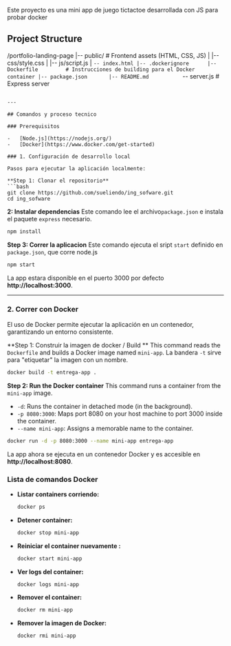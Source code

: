 Este proyecto es una mini app de juego tictactoe desarrollada con JS para probar docker


## Project Structure

/portfolio-landing-page
|-- public/            # Frontend assets (HTML, CSS, JS)
|   |-- css/style.css
|   |-- js/script.js
|   `-- index.html
|-- .dockerignore     
|-- Dockerfile         # Instrucciones de building para el Docker container
|-- package.json      
|-- README.md          
`-- server.js          # Express server
```

---

## Comandos y proceso tecnico

### Prerequisitos

-   [Node.js](https://nodejs.org/)
-   [Docker](https://www.docker.com/get-started)

### 1. Configuración de desarrollo local

Pasos para ejecutar la aplicación localmente:

**Step 1: Clonar el repositorio**
```bash
git clone https://github.com/sueliendo/ing_sofware.git
cd ing_sofware
```

**2: Instalar dependencias**
Este comando lee el archivo`package.json` e instala el paquete `express` necesario.
```bash
npm install
```

**Step 3: Correr la aplicacion**
Este comando ejecuta el sript `start` definido en `package.json`, que corre node.js 
```bash
npm start
```

La app estara disponible en el puerto 3000 por defecto **http://localhost:3000**.

---

### 2.  Correr con Docker

El uso de Docker permite ejecutar la aplicación en un contenedor, garantizando un entorno consistente.

**Step 1: Construir la imagen de docker / Build **
This command reads the `Dockerfile` and builds a Docker image named `mini-app`. La bandera `-t` sirve para "etiquetar" la imagen con un nombre.
```bash
docker build -t entrega-app .
```

**Step 2: Run the Docker container**
This command runs a container from the `mini-app` image.
-   `-d`: Runs the container in detached mode (in the background).
-   `-p 8080:3000`: Maps port 8080 on your host machine to port 3000 inside the container.
-   `--name mini-app`: Assigns a memorable name to the container.

```bash
docker run -d -p 8080:3000 --name mini-app entrega-app
```

La app ahora se ejecuta en un contenedor Docker y es accesible en **http://localhost:8080**.

### Lista de comandos Docker 

-   **Listar containers corriendo:**
    ```bash
    docker ps
    ```
-   **Detener container:**
    ```bash
    docker stop mini-app
    ```
-   **Reiniciar el container nuevamente :**
    ```bash
    docker start mini-app
    ```
-   **Ver logs del container:**
    ```bash
    docker logs mini-app
    ```
-   **Remover el container:**
    ```bash
    docker rm mini-app
    ```
-   **Remover la imagen de Docker:**
    ```bash
    docker rmi mini-app
    ```
